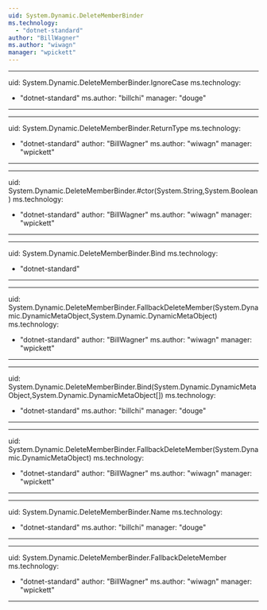 ```yaml
---
uid: System.Dynamic.DeleteMemberBinder
ms.technology: 
  - "dotnet-standard"
author: "BillWagner"
ms.author: "wiwagn"
manager: "wpickett"
---
```


---
uid: System.Dynamic.DeleteMemberBinder.IgnoreCase
ms.technology: 
  - "dotnet-standard"
ms.author: "billchi"
manager: "douge"
---

---
uid: System.Dynamic.DeleteMemberBinder.ReturnType
ms.technology: 
  - "dotnet-standard"
author: "BillWagner"
ms.author: "wiwagn"
manager: "wpickett"
---

---
uid: System.Dynamic.DeleteMemberBinder.#ctor(System.String,System.Boolean)
ms.technology: 
  - "dotnet-standard"
author: "BillWagner"
ms.author: "wiwagn"
manager: "wpickett"
---

---
uid: System.Dynamic.DeleteMemberBinder.Bind
ms.technology: 
  - "dotnet-standard"
---

---
uid: System.Dynamic.DeleteMemberBinder.FallbackDeleteMember(System.Dynamic.DynamicMetaObject,System.Dynamic.DynamicMetaObject)
ms.technology: 
  - "dotnet-standard"
author: "BillWagner"
ms.author: "wiwagn"
manager: "wpickett"
---

---
uid: System.Dynamic.DeleteMemberBinder.Bind(System.Dynamic.DynamicMetaObject,System.Dynamic.DynamicMetaObject[])
ms.technology: 
  - "dotnet-standard"
ms.author: "billchi"
manager: "douge"
---

---
uid: System.Dynamic.DeleteMemberBinder.FallbackDeleteMember(System.Dynamic.DynamicMetaObject)
ms.technology: 
  - "dotnet-standard"
author: "BillWagner"
ms.author: "wiwagn"
manager: "wpickett"
---

---
uid: System.Dynamic.DeleteMemberBinder.Name
ms.technology: 
  - "dotnet-standard"
ms.author: "billchi"
manager: "douge"
---

---
uid: System.Dynamic.DeleteMemberBinder.FallbackDeleteMember
ms.technology: 
  - "dotnet-standard"
author: "BillWagner"
ms.author: "wiwagn"
manager: "wpickett"
---
